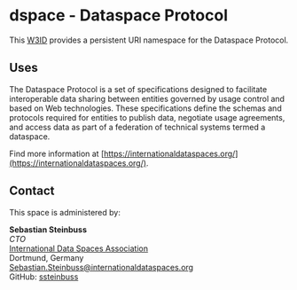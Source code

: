 # dspace - Dataspace Protocol

This [W3ID](https://w3id.org) provides a persistent URI namespace for the Dataspace Protocol.

## Uses

The Dataspace Protocol is a set of specifications designed to facilitate interoperable data sharing between entities governed by usage control and based on Web technologies. These specifications define the schemas and protocols required for entities to publish data, negotiate usage agreements, and access data as part of a federation of technical systems termed a dataspace.

Find more information at [https://internationaldataspaces.org/](https://internationaldataspaces.org/).

## Contact

This space is administered by:  

**Sebastian Steinbuss**  
*CTO*  
[International Data Spaces Association](https://internationaldataspaces.org/)  
Dortmund, Germany  
<Sebastian.Steinbuss@internationaldataspaces.org>  
GitHub: [ssteinbuss](https://github.com/ssteinbuss)

